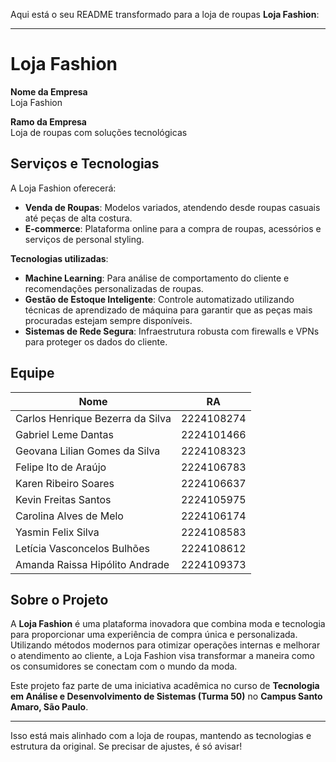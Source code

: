 Aqui está o seu README transformado para a loja de roupas **Loja Fashion**:

---

# Loja Fashion

**Nome da Empresa**  
Loja Fashion

**Ramo da Empresa**  
Loja de roupas com soluções tecnológicas

## Serviços e Tecnologias

A Loja Fashion oferecerá:

- **Venda de Roupas**: Modelos variados, atendendo desde roupas casuais até peças de alta costura.
- **E-commerce**: Plataforma online para a compra de roupas, acessórios e serviços de personal styling.

**Tecnologias utilizadas**:
- **Machine Learning**: Para análise de comportamento do cliente e recomendações personalizadas de roupas.
- **Gestão de Estoque Inteligente**: Controle automatizado utilizando técnicas de aprendizado de máquina para garantir que as peças mais procuradas estejam sempre disponíveis.
- **Sistemas de Rede Segura**: Infraestrutura robusta com firewalls e VPNs para proteger os dados do cliente.

## Equipe

| Nome                                   | RA         |
|----------------------------------------|------------|
| Carlos Henrique Bezerra da Silva       | 2224108274 |
| Gabriel Leme Dantas                    | 2224101466 |
| Geovana Lilian Gomes da Silva          | 2224108323 |
| Felipe Ito de Araújo                   | 2224106783 |
| Karen Ribeiro Soares                   | 2224106637 |
| Kevin Freitas Santos                   | 2224105975 |
| Carolina Alves de Melo                 | 2224106174 |
| Yasmin Felix Silva                     | 2224108583 |
| Letícia Vasconcelos Bulhões            | 2224108612 |
| Amanda Raissa Hipólito Andrade         | 2224109373 |

## Sobre o Projeto

A **Loja Fashion** é uma plataforma inovadora que combina moda e tecnologia para proporcionar uma experiência de compra única e personalizada. Utilizando métodos modernos para otimizar operações internas e melhorar o atendimento ao cliente, a Loja Fashion visa transformar a maneira como os consumidores se conectam com o mundo da moda.

Este projeto faz parte de uma iniciativa acadêmica no curso de **Tecnologia em Análise e Desenvolvimento de Sistemas (Turma 50)** no **Campus Santo Amaro, São Paulo**.

---

Isso está mais alinhado com a loja de roupas, mantendo as tecnologias e estrutura da original. Se precisar de ajustes, é só avisar!
